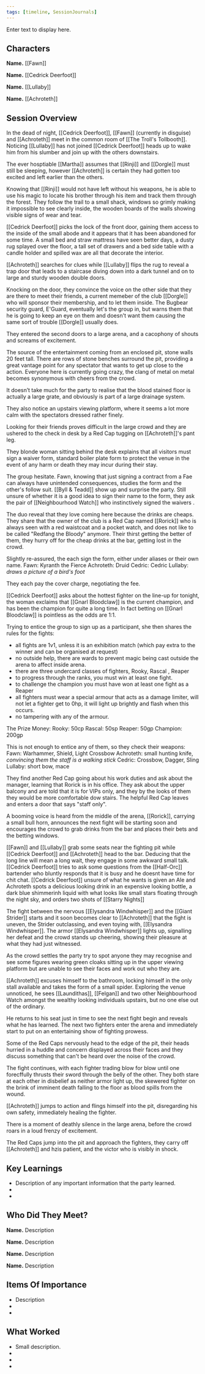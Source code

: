 ```yaml
---
tags: [timeline, SessionJournals]
---
```

<div
  class='ob-timelines'
  data-date='144-43-49-00'
  data-title='dd-mm-yyy desc'
  data-class='orange'
  data-img = '\z_Assets\ImagePlaceholder.png'
  data-type='range'
  data-end="2000-10-20-00">
  Enter text to display here.
</div>

## Characters 
 
**Name.** [[Fawn]] 
 
**Name.** [[Cedrick Deerfoot]] 
 
**Name.** [[Lullaby]] 
 
**Name.** [[Achroteth]]
 
## Session Overview 
 
In the dead of night, [[Cedrick Deerfoot]], [[Fawn]] (currently in disguise) and [[Achroteth]] meet in the common room of [[The Troll's Tollbooth]]. Noticing [[Lullaby]] has not joined [[Cedrick Deerfoot]]  heads up to wake him from his slumber and join up with the others downstairs.

The ever hosptiable [[Martha]] assumes that [[Rinji]] and [[Dorgle]] must still be sleeping, however [[Achroteth]] is certain they had gotten too excited and left earlier than the others.

Knowing that [[Rinji]] would not have left without his weapons, he is able to use his magic to locate his brother through his item and track them through the forest. They follow the trail to a small shack, windows so grimly making it impossible to see clearly inside, the wooden boards  of the walls showing visible signs of wear and tear.

[[Cedrick Deerfoot]] picks the lock of the front door, gaining them access to the inside of the small abode and it appears that it has been abandoned for some time. A small bed and straw mattress have seen better days, a dusty rug splayed over the floor, a tall set of drawers and a bed side table with a candle holder and spilled wax are all that decorate the interior.

[[Achroteth]] searches for clues while [[Lullaby]] flips the rug to reveal a trap door that leads to a staircase diving down into a dark tunnel and on to large and sturdy wooden double doors. 

Knocking on the door, they convince the voice on the other side that they are there to meet their friends, a current memeber of the club [[Dorgle]] who will sponsor their membership, and to let them inside. The Bugbear security guard, E'Guard, eventually let's the group in, but warns them that he is going to keep an eye on them and doesn't want them causing the same sort of trouble [[Dorgle]] usually does.

They entered the second doors to a large arena, and a cacophony of shouts and screams of excitement.

The source of the entertainment coming from an enclosed pit, stone walls 20 feet tall. There are rows of stone benches surround the pit, providing a great vantage point for any spectator that wants to get up close to the action. Everyone here is currently going crazy, the clang of metal on metal becomes synonymous with cheers from the crowd.

It doesn’t take much for the party to realise that the blood stained floor is actually a large grate, and obviously is part of a large drainage system.

They also notice an upstairs viewing platform, where it seems a lot more calm with the spectators dressed rather finely.

Looking for their friends proves difficult in the large crowd and they are ushered to the check in desk by a Red Cap tugging on [[Achroteth]]'s pant leg. 

They blonde woman sitting behind the desk explains that all visitors must sign a waiver form, standard boiler plate form to protect the venue in the event of any harm or death they may incur during their stay.

The group hesitate. Fawn, knowing that just signing a contract from a Fae can always have unintended consequences,  studies the form and the other's follow suit. [[Byll & Teadd]] show up and surprise the party. Still unsure of whether it is a good idea to sign their name to the form, they ask the pair of [[Neighbourhood Watch]] who instinctively signed the waivers .

The duo reveal that they love coming here because the drinks are cheaps. They share that the owner of the club is a Red Cap named [[Rorick]] who is always seen with a red waistcoat and a pocket watch, and does not like to be called "Redfang the Bloody" anymore. Their thirst getting the better of them, they hurry off for the cheap drinks at the bar, getting lost in the crowd.

Slightly re-assured, the each sign the form, either under aliases or their own name.
Fawn: Kyranth the Fierce
Achroteth: Druid
Cedric: Cedric
Lullaby: *draws a picture of a bird's foot*

They each pay the cover charge, negotiating the fee.

[[Cedrick Deerfoot]] asks about the hottest fighter on the line-up for tonight, the woman exclaims that [[Gnarl Bloodclaw]] is the current champion, and has been the champion for quite a long time. In fact betting on [[Gnarl Bloodclaw]] is pointless as the odds are 1:1.

Trying to entice the group to sign up as a participant, she then shares the rules for the fights:

- all fights are 1v1, unless it is an exhibition match (which pay extra to the winner and can be organised at request)  
- no outside help, there are wards to prevent magic being cast outside the arena to affect inside arena.
- there are three undercard classes of fighters, Rooky, Rascal , Reaper
- to progress through the ranks, you must win at least one fight.
- to challenge the champion you must have won at least one fight as a Reaper
- all fighters must wear a special armour that acts as a damage limiter, will not let a fighter get to 0hp, it will light up brightly and flash when this occurs.
- no tampering with any of the armour.

The Prize Money:
Rooky: 50cp
Rascal: 50sp
Reaper: 50gp
Champion: 200gp

This is not enough to entice any of them, so they check their weapons:
Fawn: Warhammer, Shield, Light Crossbow
Achroteth: small hunting knife, *convincing them the staff is a walking stick*
Cedric: Crossbow, Dagger, Sling
Lullaby: short bow, mace

They find another Red Cap going about his work duties and ask about the manager, learning that Rorick is in his office.  They ask about the upper balcony and are told that it is for VIPs only, and they by the looks of them they would be more comfortable dow stairs. The helpful Red Cap leaves and enters a door that says "staff only".

A booming voice is heard from the middle of the arena, [[Rorick]], carrying a small bull horn, announces the next fight will be starting soon and encourages the crowd to grab drinks from the bar and places their bets and the betting windows.

[[Fawn]] and [[Lullaby]] grab some seats near the fighting pit while [[Cedrick Deerfoot]] and [[Achroteth]] head to the bar. Deducing that the long line will mean a long wait, they engage in some awkward small talk. [[Cedrick Deerfoot]] tries to ask some questions from the [[Half-Orc]] bartender who bluntly responds that it is busy and he doesnt have time for chit chat. [[Cedrick Deerfoot]] unsure of what he wants is given an Ale and Achroteth  spots a delicious looking drink in an expensive looking bottle, a dark blue shimmerinh liquid with what looks like small stars floating through the night sky, and orders two shots of [[Starry Nights]]

The fight between the nervous [[Elysandra Windwhisper]] and the [[Giant Strider]] starts and it soon becomes clear to [[Achroteth]] that the fight is uneven, the Strider outclassing, and even toying with, [[Elysandra Windwhisper]]. The armor [[Elysandra Windwhisper]] lights up, signalling her defeat and the crowd stands up cheering, showing their pleasure at what they had just witnessed.

As the crowd settles the party try to spot anyone they may recognise and see some figures wearing green cloaks sitting up in the upper viewing platform but are unable to see their faces and work out who they are.

[[Achroteth]] excuses himself to the bathroom, locking himself in the only stall available and takes the form of a small spider.  Exploring the venue unnoticed, he sees [[Laundithas]], [[Felgan]] and two other Neighbourhood Watch amongst the wealthy looking individuals upstairs, but no one else out of the ordinary.

He returns to his seat just in time to see the next fight begin and reveals what he has learned. The next two fighters enter the arena and immediately start to put on an entertaining show of fighting prowess.

Some of the Red Caps nervously head to the edge of the pit, their heads hurried in a huddle and concern displayed across their faces and they discuss something that can't be heard over the noise of the crowd.

The fight continues, with each fighter trading blow for blow until one forecffully thrusts their sword through the belly of the other. They both stare at each other in disbelief as neither armor light up, the skewered fighter on the brink of imminent death falling to the floor as blood spills from the wound.

[[Achroteth]] jumps to action and flings himself into the pit, disregarding his own safety, immediately healing the fighter.

There is a moment of deathly silence in the large arena, before the crowd roars in a loud frenzy of excitement.

The Red Caps jump into the pit and approach the fighters, they carry off [[Achroteth]] and hzis patient, and the victor who is visibly in shock.





## Key Learnings

- Description of any important information that the party learned.
- 
- 
 
## Who Did They Meet?
 
**Name.** Description 
 
**Name.** Description 
 
**Name.** Description 
 
**Name.** Description 
 
## Items Of Importance
 
- Description
- 
- 

## What Worked 
 
- Small description.
- 
- 
- 
